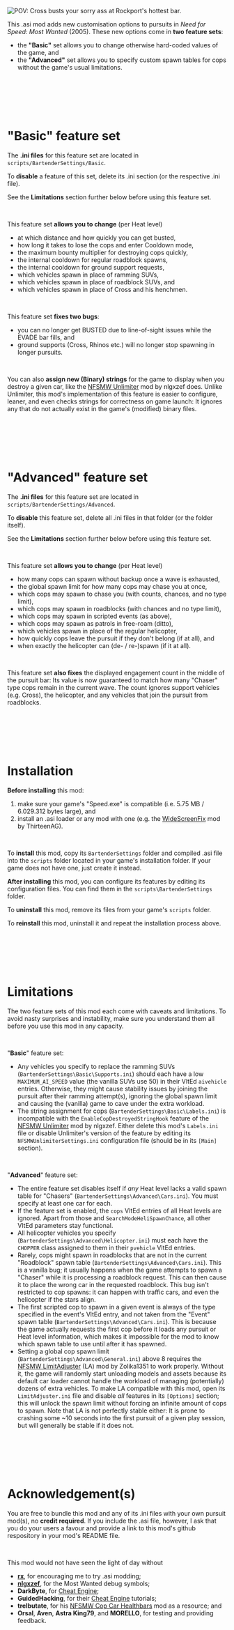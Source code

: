 
![POV: Cross busts your sorry ass at Rockport's hottest bar.](Thumbnail.jpg "Graphic design is my passion.")

This .asi mod adds new customisation options to pursuits in *Need for Speed: Most Wanted* (2005). These new options come in **two feature sets**:
* the **"Basic"** set allows you to change otherwise hard-coded values of the game, and
* the **"Advanced"** set allows you to specify custom spawn tables for cops without the game's usual limitations.

&nbsp;

&nbsp;

&nbsp;



# "Basic" feature set

The **.ini files** for this feature set are located in `scripts/BartenderSettings/Basic`.

To **disable** a feature of this set, delete its .ini section (or the respective .ini file).

See the **Limitations** section further below before using this feature set.

&nbsp;

This feature set **allows you to change** (per Heat level)
* at which distance and how quickly you can get busted,
* how long it takes to lose the cops and enter Cooldown mode,
* the maximum bounty multiplier for destroying cops quickly,
* the internal cooldown for regular roadblock spawns,
* the internal cooldown for ground support requests,
* which vehicles spawn in place of ramming SUVs,
* which vehicles spawn in place of roadblock SUVs, and
* which vehicles spawn in place of Cross and his henchmen.

&nbsp;

This feature set **fixes two bugs**:
* you can no longer get BUSTED due to line-of-sight issues while the EVADE bar fills, and
* ground supports (Cross, Rhinos etc.) will no longer stop spawning in longer pursuits.

&nbsp;

You can also **assign new (Binary) strings** for the game to display when you destroy a given car, like the [NFSMW Unlimiter](https://github.com/nlgxzef/NFSMWUnlimiter/releases) mod by nlgxzef does. Unlike Unlimiter, this mod's implementation of this feature is easier to configure, leaner, and even checks strings for correctness on game launch: It ignores any that do not actually exist in the game's (modified) binary files.

&nbsp;

&nbsp;

&nbsp;



# "Advanced" feature set

The **.ini files** for this feature set are located in `scripts/BartenderSettings/Advanced`.

To **disable** this feature set, delete all .ini files in that folder (or the folder itself).

See the **Limitations** section further below before using this feature set.

&nbsp;

This feature set **allows you to change** (per Heat level)
* how many cops can spawn without backup once a wave is exhausted,
* the global spawn limit for how many cops may chase you at once,
* which cops may spawn to chase you (with counts, chances, and no type limit),
* which cops may spawn in roadblocks (with chances and no type limit),
* which cops may spawn in scripted events (as above),
* which cops may spawn as patrols in free-roam (ditto),
* which vehicles spawn in place of the regular helicopter,
* how quickly cops leave the pursuit if they don't belong (if at all), and
* when exactly the helicopter can (de- / re-)spawn (if it at all).

&nbsp;

This feature set **also fixes** the displayed engagement count in the middle of the pursuit bar: Its value is now guaranteed to match how many "Chaser" type cops remain in the current wave. The count ignores support vehicles (e.g. Cross), the helicopter, and any vehicles that join the pursuit from roadblocks.

&nbsp;

&nbsp;

&nbsp;



# Installation

**Before installing** this mod:
1. make sure your game's "Speed.exe" is compatible (i.e. 5.75 MB / 6.029.312 bytes large), and
2. install an .asi loader or any mod with one (e.g. the [WideScreenFix](https://github.com/ThirteenAG/WidescreenFixesPack/releases/tag/nfsmw) mod by ThirteenAG).

&nbsp;

To **install** this mod, copy its `BartenderSettings` folder and compiled .asi file into the `scripts` folder located in your game's installation folder. If your game does not have one, just create it instead.

**After installing** this mod, you can configure its features by editing its configuration files. You can find them in the `scripts\BartenderSettings` folder.

To **uninstall** this mod, remove its files from your game's `scripts` folder.

To **reinstall** this mod, uninstall it and repeat the installation process above.

&nbsp;

&nbsp;

&nbsp;



# Limitations

The two feature sets of this mod each come with caveats and limitations. To avoid nasty surprises and instability, make sure you understand them all before you use this mod in any capacity.

&nbsp;

"**Basic**" feature set:
* Any vehicles you specify to replace the ramming SUVs (`BartenderSettings\Basic\Supports.ini`) should each have a low `MAXIMUM_AI_SPEED` value (the vanilla SUVs use 50) in their VltEd `aivehicle` entries. Otherwise, they might cause stability issues by joining the pursuit after their ramming attempt(s), ignoring the global spawn limit and causing the (vanilla) game to cave under the extra workload.
* The string assignment for cops (`BartenderSettings\Basic\Labels.ini`) is incompatible with the `EnableCopDestroyedStringHook` feature of the [NFSMW Unlimiter](https://github.com/nlgxzef/NFSMWUnlimiter/releases) mod by nlgxzef. Either delete this mod's `Labels.ini` file or disable Unlimiter's version of the feature by editing its `NFSMWUnlimiterSettings.ini` configuration file (should be in its `[Main]` section).

&nbsp;

"**Advanced**" feature set:
* The entire feature set disables itself if *any* Heat level lacks a valid spawn table for "Chasers" (`BartenderSettings\Advanced\Cars.ini`). You must specify at least one car for each.
* If the feature set is enabled, the `cops` VltEd entries of all Heat levels are ignored. Apart from those and `SearchModeHeliSpawnChance`, all other VltEd parameters stay functional.
* All helicopter vehicles you specify (`BartenderSettings\Advanced\Helicopter.ini`) must each have the `CHOPPER` class assigned to them in their `pvehicle` VltEd entries.
* Rarely, cops might spawn in roadblocks that are not in the current "Roadblock" spawn table (`BartenderSettings\Advanced\Cars.ini`). This is a vanilla bug; it usually happens when the game attempts to spawn a "Chaser" while it is processing a roadblock request. This can then cause it to place the wrong car in the requested roadblock. This bug isn't restricted to cop spawns: it can happen with traffic cars, and even the helicopter if the stars align.
* The first scripted cop to spawn in a given event is always of the type specified in the event's VltEd entry, and not taken from the "Event" spawn table (`BartenderSettings\Advanced\Cars.ini`). This is because the game actually requests the first cop before it loads any pursuit or Heat level information, which makes it impossible for the mod to know which spawn table to use until after it has spawned.
* Setting a global cop spawn limit (`BartenderSettings\Advanced\General.ini`) above 8 requires the [NFSMW LimitAdjuster](https://zolika1351.pages.dev/mods/nfsmwlimitadjuster) (LA) mod by Zolika1351 to work properly. Without it, the game will randomly start unloading models and assets because its default car loader cannot handle the workload of managing (potentially) dozens of extra vehicles. To make LA compatible with this mod, open its `LimitAdjuster.ini` file and disable *all* features in its `[Options]` section; this will unlock the spawn limit without forcing an infinite amount of cops to spawn. Note that LA is not perfectly stable either: It is prone to crashing some ~10 seconds into the first pursuit of a given play session, but will generally be stable if it does not.

&nbsp;

&nbsp;

&nbsp;



# Acknowledgement(s)

You are free to bundle this mod and any of its .ini files with your own pursuit mod(s), no **credit required**. If you include the .asi file, however, I ask that you do your users a favour and provide a link to this mod's github respository in your mod's README file.

&nbsp;

This mod would not have seen the light of day without
* **[rx](https://github.com/rxyyy)**, for encouraging me to try .asi modding;
* **[nlgxzef](https://github.com/nlgxzef)**, for the Most Wanted debug symbols;
* **DarkByte**, for [Cheat Engine](https://www.cheatengine.org/);
* **GuidedHacking**, for their [Cheat Engine](https://www.youtube.com/playlist?list=PLt9cUwGw6CYFSoQHsf9b12kHWLdgYRhmQ) tutorials;
* **trelbutate**, for his [NFSMW Cop Car Healthbars](https://github.com/trelbutate/MWHealthbars/) mod as a resource; and
* **Orsal**, **Aven**, **Astra King79**, and **MORELLO**, for testing and providing feedback.
